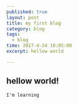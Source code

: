 ```yaml
---
published: true
layout: post
title: my first blog
category: blog
tags: 
  - blog
time: 2017-4-24 18:05:00
excerpt: hellow world

---
```


## hellow world!

```
I'm learning 
```


